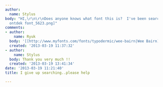 ```yaml
---
author:
  name: Stylus
body: "HI,\r\n\r\nDoes anyone knows what font this is?  I've been searching for houres...\r\n\r\n[img:sites/default/files/old-images/ook
  ontdek font_5623.png]"
comments:
- author:
    name: Ryuk
  body: '[[http://www.myfonts.com/fonts/typodermic/wee-bairn|Wee Bairn]]'
  created: '2013-03-19 11:37:32'
- author:
    name: Stylus
  body: Thank you very much !!
  created: '2013-03-19 13:41:34'
date: '2013-03-19 11:21:40'
title: I give up searching..please help

---
```

